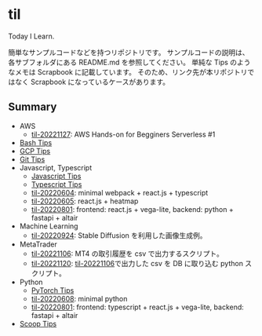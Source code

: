 # til

Today I Learn.

簡単なサンプルコードなどを持つリポジトリです。
サンプルコードの説明は、各サブフォルダにある README.md を参照してください。
単純な Tips のようなメモは Scrapbook に記載しています。
そのため、リンク先が本リポジトリではなく Scrapbook になっているケースがあります。

## Summary

- AWS
  - [til-20221127](/src/til-20221127): AWS Hands-on for Begginers Serverless #1
- [Bash Tips](https://iimuz.github.io/scrapbook/zettelkasten/scrapbook-20220702144802/)
- [GCP Tips](https://iimuz.github.io/scrapbook/zettelkasten/scrapbook-20220702151015/)
- [Git Tips](https://iimuz.github.io/scrapbook/zettelkasten/scrapbook-20221127091453/)
- Javascript, Typescript
  - [Javascript Tips](https://iimuz.github.io/scrapbook/zettelkasten/scrapbook-20220825214534/)
  - [Typescript Tips](https://iimuz.github.io/scrapbook/zettelkasten/scrapbook-20220825214849/)
  - [til-20220604](/src/til-20220604/): minimal webpack + react.js + typescript
  - [til-20220605](/src/til-20220605/): react.js + heatmap
  - [til-20220801](/src/til-20220801/): frontend: react.js + vega-lite, backend: python + fastapi + altair
- Machine Learning
  - [til-20220924](/src/til-20220924/): Stable Diffusion を利用した画像生成例。
- MetaTrader
  - [til-20221106](/src/til-20221106/): MT4 の取引履歴を csv で出力するスクリプト。
  - [til-20221120](/src/til-20221120/): [til-20221106](/src/til-20221106/)で出力した csv を DB に取り込む python スクリプト。
- Python
  - [PyTorch Tips](scrapbook-20221215132013)
  - [til-20220608](/src/til-20220608/): minimal python
  - [til-20220801](/src/til-20220801/): frontend: typescript + react.js + vega-lite, backend: fastapi + altair
- [Scoop Tips](scrapbook-20221217120338)

